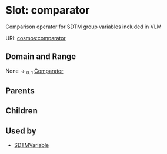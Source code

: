 
# Slot: comparator


Comparison operator for SDTM group variables included in VLM

URI: [cosmos:comparator](https://www.cdisc.org/cosmos/1-0comparator)


## Domain and Range

None &#8594;  <sub>0..1</sub> [Comparator](Comparator.md)

## Parents


## Children


## Used by

 * [SDTMVariable](SDTMVariable.md)
